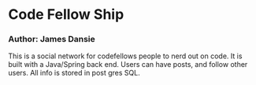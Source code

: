 # Code Fellow Ship
### Author: James Dansie
This is a social network for codefellows people to nerd out on code. It is built with a Java/Spring back end. Users can have posts, and follow other users. All info is stored in post gres SQL.